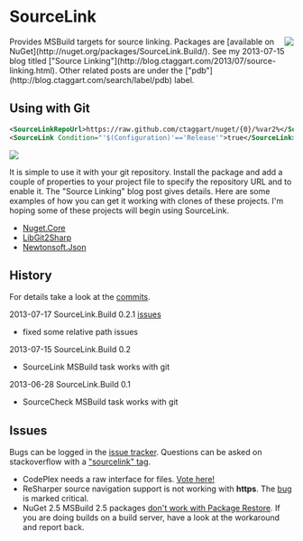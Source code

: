 
# SourceLink

<img src="https://raw.github.com/ctaggart/SourceLink/master/SourceLink128.jpg" align="right">
Provides MSBuild targets for source linking. Packages are [available on NuGet](http://nuget.org/packages/SourceLink.Build/). See my 2013-07-15 blog titled ["Source Linking"](http://blog.ctaggart.com/2013/07/source-linking.html).
Other related posts are under the ["pdb"](http://blog.ctaggart.com/search/label/pdb) label.



## Using with Git

```xml
<SourceLinkRepoUrl>https://raw.github.com/ctaggart/nuget/{0}/%var2%</SourceLinkRepoUrl>
<SourceLink Condition="'$(Configuration)'=='Release'">true</SourceLink>
```

<img src="https://raw.github.com/ctaggart/SourceLink/master/NuGet.Core-build.png">

It is simple to use it with your git repository. Install the package and add a couple of properties to your project file to specify the repository URL and to enable it. The "Source Linking" blog post gives details. Here are some examples of how you can get it working with clones of these projects. I'm hoping some of these projects will begin using SourceLink.

 * [Nuget.Core](https://github.com/ctaggart/nuget/pull/1)
 * [LibGit2Sharp](https://github.com/libgit2/libgit2sharp/pull/465)  
 * [Newtonsoft.Json](https://github.com/JamesNK/Newtonsoft.Json/pull/103)  

## History
For details take a look at the [commits](https://github.com/ctaggart/SourceLink/commits/master).

2013-07-17 SourceLink.Build 0.2.1 [issues](https://github.com/ctaggart/SourceLink/issues?milestone=1&state=closed)  
 * fixed some relative path issues

2013-07-15 SourceLink.Build 0.2  
 * SourceLink MSBuild task works with git

2013-06-28 SourceLink.Build 0.1  
 * SourceCheck MSBuild task works with git

## Issues
Bugs can be logged in the [issue tracker](https://github.com/ctaggart/SourceLink/issues). Questions can be asked on stackoverflow with a ["sourcelink" tag](http://stackoverflow.com/questions/tagged/sourcelink).  

 * CodePlex needs a raw interface for files. [Vote here!](https://codeplex.codeplex.com/workitem/26806)
 * ReSharper source navigation support is not working with **https**. The [bug](http://youtrack.jetbrains.com/issue/RSRP-371569) is marked critical.
 * NuGet 2.5 MSBuild 2.5 packages [don't work with Package Restore](https://nuget.codeplex.com/workitem/3268). If you are doing builds on a build server, have a look at the workaround and report back.